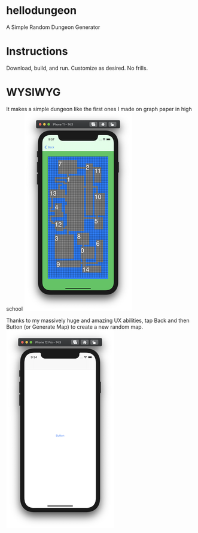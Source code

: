 # hellodungeon
A Simple Random Dungeon Generator

# Instructions
Download, build, and run. Customize as desired. No frills. 

# WYSIWYG
It makes a simple dungeon like the first ones I made on graph paper in high school
![alt text](https://github.com/krypted/hellodungeon/blob/main/1.png)

Thanks to my massively huge and amazing UX abilities, tap Back and then Button (or Generate Map) to create a new random map. 
![alt text](https://github.com/krypted/hellodungeon/blob/main/2.png)

